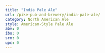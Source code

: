```yaml
---
title: "India Pale Ale"
url: /pike-pub-and-brewery/india-pale-ale/
category: North American Ale
style: American-Style Pale Ale
abv: 0
ibu: 0
srm: 0
upc: 0
---
```


